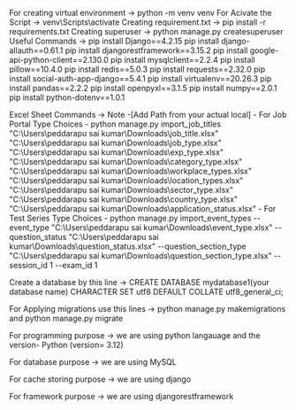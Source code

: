 For creating virtual environment -> python -m venv venv 
For Acivate the Script -> venv\Scripts\activate 
Creating requirement.txt -> pip install -r requirements.txt 
Creating superuser -> python manage.py createsuperuser
Useful Commands ->
 pip install Django==4.2.15 
 pip install django-allauth==0.61.1
 pip install djangorestframework==3.15.2
 pip install google-api-python-client==2.130.0
 pip install mysqlclient==2.2.4
 pip install pillow==10.4.0
 pip install redis==5.0.3
 pip install requests==2.32.0
 pip install social-auth-app-django==5.4.1
 pip install virtualenv==20.26.3
 pip install pandas==2.2.2
 pip install openpyxl==3.1.5
 pip install numpy==2.0.1
 pip install python-dotenv==1.0.1

 Excel Sheet Commands ->
     Note -[Add Path from your actual local]
    - For Job Portal Type Choices -  python manage.py import_job_titles "C:\Users\peddarapu sai kumar\Downloads\job_title.xlsx" "C:\Users\peddarapu sai kumar\Downloads\job_type.xlsx" "C:\Users\peddarapu sai kumar\Downloads\exp_type.xlsx" "C:\Users\peddarapu sai kumar\Downloads\category_type.xlsx" "C:\Users\peddarapu sai kumar\Downloads\workplace_types.xlsx" "C:\Users\peddarapu sai kumar\Downloads\location_types.xlsx" "C:\Users\peddarapu sai kumar\Downloads\sector_type.xlsx" "C:\Users\peddarapu sai kumar\Downloads\country_type.xlsx" "C:\Users\peddarapu sai kumar\Downloads\application_status.xlsx" 
    - For Test Series Type Choices - python manage.py import_event_types --event_type "C:\Users\peddarapu sai kumar\Downloads\event_type.xlsx" --question_status "C:\Users\peddarapu sai kumar\Downloads\question_status.xlsx" --question_section_type "C:\Users\peddarapu sai kumar\Downloads\question_section_type.xlsx" --session_id 1 --exam_id 1 

Create a database by this line -> CREATE DATABASE mydatabase1(your database name) CHARACTER SET utf8 DEFAULT COLLATE utf8_general_ci;

For Applying migrations use this lines -> python manage.py makemigrations and  python manage.py migrate

For programming purpose -> we are using python langauage and the version- Python (version= 3.12)

For database purpose -> we are using MySQL

For cache storing purpose -> we are using django

For framework purpose -> we are using djangorestframework




